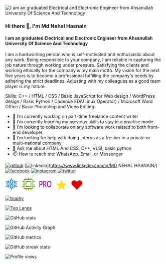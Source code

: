 ![I am an graduated Electrical and Electronic Engineer from Ahsanullah University Of Science And Technology](https://scontent.fdac99-1.fna.fbcdn.net/v/t39.30808-6/323300898_480006330953340_4164233532695242228_n.jpg?_nc_cat=107&ccb=1-7&_nc_sid=09cbfe&_nc_eui2=AeEJX1MME1Y88YO3lBUxiRqq4sHD2vys39HiwcPa_Kzf0XjFsEMY2J7JEEMA16IkUHuWG9reLzgBZZSKM5EcCMMh&_nc_ohc=p8DYmQynh6IAX_rx5g0&tn=XeAPLNJvmqUKXy4q&_nc_ht=scontent.fdac99-1.fna&oh=00_AfCU6-DC99ClDnomTXxI7MrC-q2sn8CPn3OC0B9QEu81Tg&oe=63DB8409)

### Hi there 👋, I'm Md Nehal Hasnain
#### I am an graduated Electrical and Electronic Engineer from Ahsanullah University Of Science And Technology

I am a hardworking person who is self-motivated and enthusiastic
about any work. Being responsible to your company, I am reliable in
capturing the job nature through working under pressure. Satisfying
the clients and working ethically for the company is my main motto.
My vision for the next five years is to become a professional fulfilling
the company's needs by adhering the strict deadlines. Adjusting with
my colleagues as a good team player is my nature.

Skills: C++ / HTML / CSS / Basic JavaScript for Web design / WordPress design / Basic Python / Cadence EDA(Linux Operator) / Microsoft Word Office / Basic Photoshop and Video Editing

- 🔭 I’m currently working on part-time freelance content writer 
- 🌱 I’m currently learning my previous skills to stay in a practise mode 
- 👯 I’m looking to collaborate on any software work related to both front-end developer 
- 🤔 I’m looking for help with doing interns as a fresher in a private or multi-national company 
- 💬 Ask me about HTML And CSS, C++, VLSI, basic python 
- 📫 How to reach me: WhatsApp, Email, or Messenger 


[<img src='https://cdn.jsdelivr.net/npm/simple-icons@3.0.1/icons/github.svg' alt='github' height='40'>](https://github.com/Nehal012)  [<img src='https://cdn.jsdelivr.net/npm/simple-icons@3.0.1/icons/linkedin.svg' alt='linkedin' height='40'>](https://www.linkedin.com/in/MD NEHAL HASNAIN/)  [<img src='https://cdn.jsdelivr.net/npm/simple-icons@3.0.1/icons/facebook.svg' alt='facebook' height='40'>](https://www.facebook.com/nehal.hasnain.351)  [<img src='https://cdn.jsdelivr.net/npm/simple-icons@3.0.1/icons/instagram.svg' alt='instagram' height='40'>](https://www.instagram.com/nehalhasnain2019/)  [<img src='https://cdn.jsdelivr.net/npm/simple-icons@3.0.1/icons/twitter.svg' alt='twitter' height='40'>](https://twitter.com/MdNehalHasnain5)  

<a href='https://archiveprogram.github.com/'><img src='https://raw.githubusercontent.com/acervenky/animated-github-badges/master/assets/acbadge.gif' width='40' height='40'></a> <a href='https://docs.github.com/en/developers'><img src='https://raw.githubusercontent.com/acervenky/animated-github-badges/master/assets/devbadge.gif' width='40' height='40'></a> <a href='https://github.com/pricing'><img src='https://raw.githubusercontent.com/acervenky/animated-github-badges/master/assets/pro.gif' width='40' height='40'></a> <a href='https://stars.github.com/'><img src='https://raw.githubusercontent.com/acervenky/animated-github-badges/master/assets/starbadge.gif' width='35' height='35'></a> <a href='https://docs.github.com/en/github/supporting-the-open-source-community-with-github-sponsors'><img src='https://raw.githubusercontent.com/acervenky/animated-github-badges/master/assets/sponsorbadge.gif' width='35' height='35'></a> 

[![trophy](https://github-profile-trophy.vercel.app/?username=Nehal012)](https://github.com/ryo-ma/github-profile-trophy)

[![Top Langs](https://github-readme-stats.vercel.app/api/top-langs/?username=Nehal012)](https://github.com/anuraghazra/github-readme-stats)

![GitHub stats](https://github-readme-stats.vercel.app/api?username=Nehal012&show_icons=true&count_private=true)  

![GitHub Activity Graph](https://activity-graph.herokuapp.com/graph?username=Nehal012)  

![GitHub metrics](https://metrics.lecoq.io/Nehal012)  

![GitHub streak stats](https://streak-stats.demolab.com/?user=Nehal012)  

![Profile views](https://gpvc.arturio.dev/Nehal012)  
